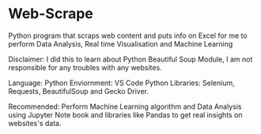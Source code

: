 # Web-Scrape
Python program that scraps web content and puts info on Excel for me to perform Data Analysis, Real time Visualisation and Machine Learning

Disclaimer: I did this to learn about Python Beautiful Soup Module, I am not responsible for any troubles with any websites.

Language: Python
Enviornment: VS Code
Python Libraries: Selenium, Requests, BeautifulSoup and Gecko Driver.

Recommended: Perform Machine Learning algorithm and Data Analysis using Jupyter Note book and libraries like Pandas to get real insights on websites's data.
